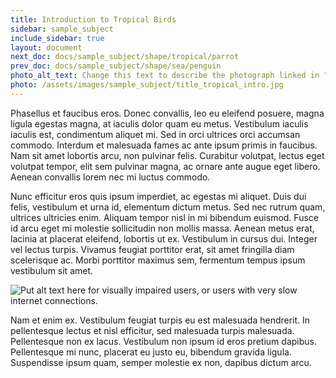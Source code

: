 ```yaml
---
title: Introduction to Tropical Birds
sidebar: sample_subject
include_sidebar: true
layout: document
next_doc: docs/sample_subject/shape/tropical/parrot
prev_doc: docs/sample_subject/shape/sea/penguin
photo_alt_text: Change this text to describe the photograph linked in "photo".
photo: /assets/images/sample_subject/title_tropical_intro.jpg
---
```


 Phasellus et faucibus eros. Donec convallis, leo eu eleifend posuere, magna ligula egestas magna, at iaculis dolor quam eu metus. Vestibulum iaculis iaculis est, condimentum aliquet mi. Sed in orci ultrices orci accumsan commodo. Interdum et malesuada fames ac ante ipsum primis in faucibus. Nam sit amet lobortis arcu, non pulvinar felis. Curabitur volutpat, lectus eget volutpat tempor, elit sem pulvinar magna, ac ornare ante augue eget libero. Aenean convallis lorem nec mi luctus commodo.

Nunc efficitur eros quis ipsum imperdiet, ac egestas mi aliquet. Duis dui felis, vestibulum et urna id, elementum dictum metus. Sed nec rutrum quam, ultrices ultricies enim. Aliquam tempor nisl in mi bibendum euismod. Fusce id arcu eget mi molestie sollicitudin non mollis massa. Aenean metus erat, lacinia at placerat eleifend, lobortis ut ex. Vestibulum in cursus dui. Integer vel lectus turpis. Vivamus feugiat porttitor erat, sit amet fringilla diam scelerisque ac. Morbi porttitor maximus sem, fermentum tempus ipsum vestibulum sit amet.

<img src="/template-information-site/assets/images/sample_subject/tropical.jpg" alt="Put alt text here for visually impaired users, or users with very slow internet connections."/>

Nam et enim ex. Vestibulum feugiat turpis eu est malesuada hendrerit. In pellentesque lectus et nisl efficitur, sed malesuada turpis malesuada. Pellentesque non ex lacus. Vestibulum non ipsum id eros pretium dapibus. Pellentesque mi nunc, placerat eu justo eu, bibendum gravida ligula. Suspendisse ipsum quam, semper molestie ex non, dapibus dictum arcu. 
